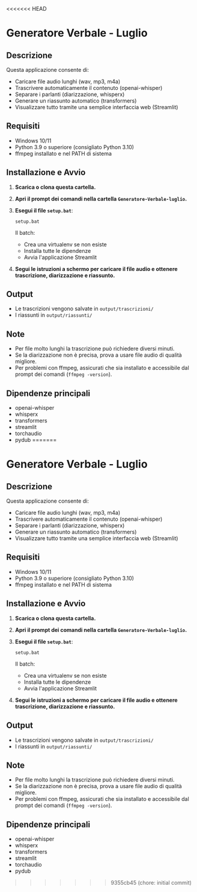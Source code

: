 <<<<<<< HEAD
# Generatore Verbale - Luglio

## Descrizione

Questa applicazione consente di:
- Caricare file audio lunghi (wav, mp3, m4a)
- Trascrivere automaticamente il contenuto (openai-whisper)
- Separare i parlanti (diarizzazione, whisperx)
- Generare un riassunto automatico (transformers)
- Visualizzare tutto tramite una semplice interfaccia web (Streamlit)

## Requisiti

- Windows 10/11
- Python 3.9 o superiore (consigliato Python 3.10)
- ffmpeg installato e nel PATH di sistema

## Installazione e Avvio

1. **Scarica o clona questa cartella.**
2. **Apri il prompt dei comandi nella cartella `Generatore-Verbale-luglio`.**
3. **Esegui il file `setup.bat`**:
   ```
   setup.bat
   ```
   Il batch:
   - Crea una virtualenv se non esiste
   - Installa tutte le dipendenze
   - Avvia l'applicazione Streamlit

4. **Segui le istruzioni a schermo per caricare il file audio e ottenere trascrizione, diarizzazione e riassunto.**

## Output

- Le trascrizioni vengono salvate in `output/trascrizioni/`
- I riassunti in `output/riassunti/`

## Note

- Per file molto lunghi la trascrizione può richiedere diversi minuti.
- Se la diarizzazione non è precisa, prova a usare file audio di qualità migliore.
- Per problemi con ffmpeg, assicurati che sia installato e accessibile dal prompt dei comandi (`ffmpeg -version`).

## Dipendenze principali

- openai-whisper
- whisperx
- transformers
- streamlit
- torchaudio
- pydub
=======
# Generatore Verbale - Luglio

## Descrizione

Questa applicazione consente di:
- Caricare file audio lunghi (wav, mp3, m4a)
- Trascrivere automaticamente il contenuto (openai-whisper)
- Separare i parlanti (diarizzazione, whisperx)
- Generare un riassunto automatico (transformers)
- Visualizzare tutto tramite una semplice interfaccia web (Streamlit)

## Requisiti

- Windows 10/11
- Python 3.9 o superiore (consigliato Python 3.10)
- ffmpeg installato e nel PATH di sistema

## Installazione e Avvio

1. **Scarica o clona questa cartella.**
2. **Apri il prompt dei comandi nella cartella `Generatore-Verbale-luglio`.**
3. **Esegui il file `setup.bat`**:
   ```
   setup.bat
   ```
   Il batch:
   - Crea una virtualenv se non esiste
   - Installa tutte le dipendenze
   - Avvia l'applicazione Streamlit

4. **Segui le istruzioni a schermo per caricare il file audio e ottenere trascrizione, diarizzazione e riassunto.**

## Output

- Le trascrizioni vengono salvate in `output/trascrizioni/`
- I riassunti in `output/riassunti/`

## Note

- Per file molto lunghi la trascrizione può richiedere diversi minuti.
- Se la diarizzazione non è precisa, prova a usare file audio di qualità migliore.
- Per problemi con ffmpeg, assicurati che sia installato e accessibile dal prompt dei comandi (`ffmpeg -version`).

## Dipendenze principali

- openai-whisper
- whisperx
- transformers
- streamlit
- torchaudio
- pydub
>>>>>>> 9355cb45 (chore: initial commit)
